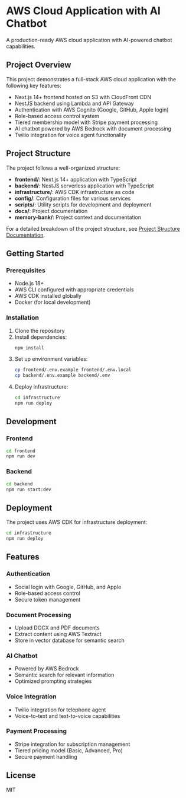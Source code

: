 # AWS Cloud Application with AI Chatbot

A production-ready AWS cloud application with AI-powered chatbot capabilities.

## Project Overview

This project demonstrates a full-stack AWS cloud application with the following key features:

- Next.js 14+ frontend hosted on S3 with CloudFront CDN
- NestJS backend using Lambda and API Gateway
- Authentication with AWS Cognito (Google, GitHub, Apple login)
- Role-based access control system
- Tiered membership model with Stripe payment processing
- AI chatbot powered by AWS Bedrock with document processing
- Twilio integration for voice agent functionality

## Project Structure

The project follows a well-organized structure:

- **frontend/**: Next.js 14+ application with TypeScript
- **backend/**: NestJS serverless application with TypeScript
- **infrastructure/**: AWS CDK infrastructure as code
- **config/**: Configuration files for various services
- **scripts/**: Utility scripts for development and deployment
- **docs/**: Project documentation
- **memory-bank/**: Project context and documentation

For a detailed breakdown of the project structure, see [Project Structure Documentation](docs/project-structure.md).

## Getting Started

### Prerequisites

- Node.js 18+
- AWS CLI configured with appropriate credentials
- AWS CDK installed globally
- Docker (for local development)

### Installation

1. Clone the repository
2. Install dependencies:
   ```bash
   npm install
   ```
3. Set up environment variables:
   ```bash
   cp frontend/.env.example frontend/.env.local
   cp backend/.env.example backend/.env
   ```
4. Deploy infrastructure:
   ```bash
   cd infrastructure
   npm run deploy
   ```

## Development

### Frontend

```bash
cd frontend
npm run dev
```

### Backend

```bash
cd backend
npm run start:dev
```

## Deployment

The project uses AWS CDK for infrastructure deployment:

```bash
cd infrastructure
npm run deploy
```

## Features

### Authentication

- Social login with Google, GitHub, and Apple
- Role-based access control
- Secure token management

### Document Processing

- Upload DOCX and PDF documents
- Extract content using AWS Textract
- Store in vector database for semantic search

### AI Chatbot

- Powered by AWS Bedrock
- Semantic search for relevant information
- Optimized prompting strategies

### Voice Integration

- Twilio integration for telephone agent
- Voice-to-text and text-to-voice capabilities

### Payment Processing

- Stripe integration for subscription management
- Tiered pricing model (Basic, Advanced, Pro)
- Secure payment handling

## License

MIT
